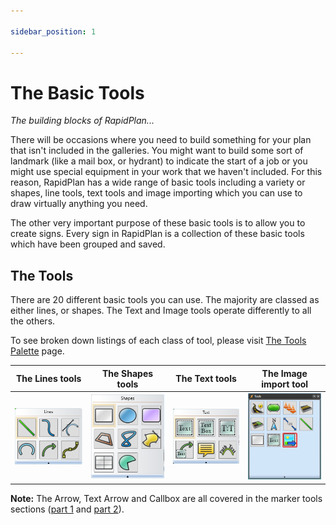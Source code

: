 ```yaml
---

sidebar_position: 1

---
```

# The Basic Tools

*The building blocks of RapidPlan...*

There will be occasions where you need to build something for your plan that isn't included in the galleries. You might want to build some sort of landmark (like a mail box, or hydrant) to indicate the start of a job or you might use special equipment in your work that we haven't included. For this reason, RapidPlan has a wide range of basic tools including a variety or shapes, line tools, text tools and image importing which you can use to draw virtually anything you need.

The other very important purpose of these basic tools is to allow you to create signs. Every sign in RapidPlan is a collection of these basic tools which have been grouped and saved.

## The Tools

There are 20 different basic tools you can use. The majority are classed as either lines, or shapes. The Text and Image tools operate differently to all the others.

To see broken down listings of each class of tool, please visit [The Tools Palette](/docs/rapid-plan/the-rapidplan-screen/the-tools-palette.md) page.

|The **Lines tools**|The **Shapes tools**|The **Text tools**  |The **Image import tool**|
|----------------------------------|------------------------------------|----------------------------------|----------------------------------------|
| ![Lines](./assets/Lines.png)         | ![Shapes](./assets/Shapes.png)          | ![Text](./assets/Text.png)          | ![Image](./assets/Image.png)               |

**Note:** The Arrow, Text Arrow and Callbox are all covered in the marker tools sections ([part 1](/docs/rapid-plan/the-marker-tools/the-six-distance-markers-pt1.md) and [part 2](/docs/rapid-plan/the-marker-tools/the-six-distance-markers-pt2.md)).
